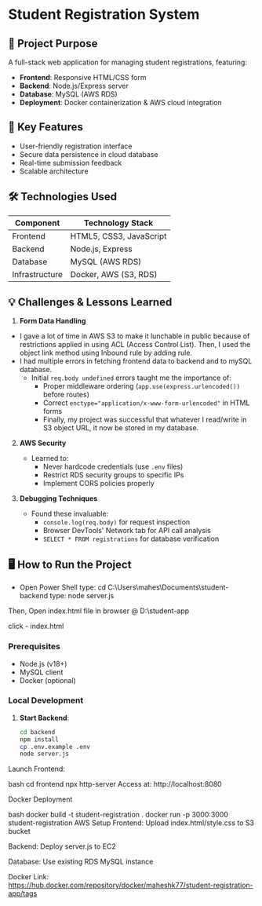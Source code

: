 # Student Registration System

## 📌 Project Purpose
A full-stack web application for managing student registrations, featuring:
- **Frontend**: Responsive HTML/CSS form
- **Backend**: Node.js/Express server
- **Database**: MySQL (AWS RDS)
- **Deployment**: Docker containerization & AWS cloud integration

## 🚀 Key Features
- User-friendly registration interface
- Secure data persistence in cloud database
- Real-time submission feedback
- Scalable architecture

## 🛠️ Technologies Used
| Component       | Technology Stack |
|----------------|------------------|
| Frontend       | HTML5, CSS3, JavaScript |
| Backend        | Node.js, Express |
| Database       | MySQL (AWS RDS)  |
| Infrastructure | Docker, AWS (S3, RDS) |

## 💡 Challenges & Lessons Learned
1. **Form Data Handling**  
- I gave a lot of time in AWS S3 to make it lunchable in public because of restrictions applied in using ACL (Access Control List). Then, I used the object link method using Inbound rule by adding rule.
- I had multiple errors in fetching frontend data to backend and to mySQL database.
   - Initial `req.body undefined` errors taught me  the importance of:  
     - Proper middleware ordering (`app.use(express.urlencoded())` before routes)  
     - Correct `enctype="application/x-www-form-urlencoded"` in HTML forms 
     - Finally, my project was successful that whatever I read/write in S3 object URL, it now be stored in my database. 

2. **AWS Security**  
   - Learned to:  
     - Never hardcode credentials (use `.env` files)  
     - Restrict RDS security groups to specific IPs  
     - Implement CORS policies properly  

3. **Debugging Techniques**  
   - Found these invaluable:  
     - `console.log(req.body)` for request inspection  
     - Browser DevTools' Network tab for API call analysis  
     - `SELECT * FROM registrations` for database verification  

## 🖥️ How to Run the Project
- Open Power Shell
type: cd C:\Users\mahes\Documents\student-backend
type: node server.js

Then, Open index.html file in browser
@
D:\student-app

click - index.html


### Prerequisites
- Node.js (v18+)
- MySQL client
- Docker (optional)

### Local Development
1. **Start Backend**:
   ```bash
   cd backend
   npm install
   cp .env.example .env  
   node server.js


Launch Frontend:

bash
cd frontend
npx http-server
Access at: http://localhost:8080

Docker Deployment

bash
docker build -t student-registration .
docker run -p 3000:3000 student-registration
AWS Setup
Frontend: Upload index.html/style.css to S3 bucket

Backend: Deploy server.js to EC2

Database: Use existing RDS MySQL instance

Docker Link: https://hub.docker.com/repository/docker/maheshk77/student-registration-app/tags

